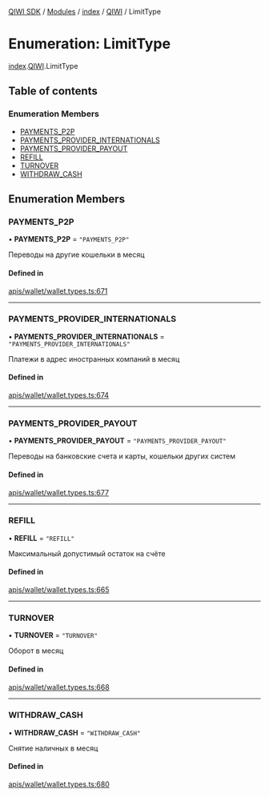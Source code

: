[QIWI SDK](../README.md) / [Modules](../modules.md) / [index](../modules/index.md) / [QIWI](../modules/index.QIWI.md) / LimitType

# Enumeration: LimitType

[index](../modules/index.md).[QIWI](../modules/index.QIWI.md).LimitType

## Table of contents

### Enumeration Members

- [PAYMENTS\_P2P](index.QIWI.LimitType.md#payments_p2p)
- [PAYMENTS\_PROVIDER\_INTERNATIONALS](index.QIWI.LimitType.md#payments_provider_internationals)
- [PAYMENTS\_PROVIDER\_PAYOUT](index.QIWI.LimitType.md#payments_provider_payout)
- [REFILL](index.QIWI.LimitType.md#refill)
- [TURNOVER](index.QIWI.LimitType.md#turnover)
- [WITHDRAW\_CASH](index.QIWI.LimitType.md#withdraw_cash)

## Enumeration Members

### PAYMENTS\_P2P

• **PAYMENTS\_P2P** = ``"PAYMENTS_P2P"``

Переводы на другие кошельки в месяц

#### Defined in

[apis/wallet/wallet.types.ts:671](https://github.com/AlexXanderGrib/node-qiwi-sdk/blob/8cf62fb/src/apis/wallet/wallet.types.ts#L671)

___

### PAYMENTS\_PROVIDER\_INTERNATIONALS

• **PAYMENTS\_PROVIDER\_INTERNATIONALS** = ``"PAYMENTS_PROVIDER_INTERNATIONALS"``

Платежи в адрес иностранных компаний в месяц

#### Defined in

[apis/wallet/wallet.types.ts:674](https://github.com/AlexXanderGrib/node-qiwi-sdk/blob/8cf62fb/src/apis/wallet/wallet.types.ts#L674)

___

### PAYMENTS\_PROVIDER\_PAYOUT

• **PAYMENTS\_PROVIDER\_PAYOUT** = ``"PAYMENTS_PROVIDER_PAYOUT"``

Переводы на банковские счета и карты, кошельки других систем

#### Defined in

[apis/wallet/wallet.types.ts:677](https://github.com/AlexXanderGrib/node-qiwi-sdk/blob/8cf62fb/src/apis/wallet/wallet.types.ts#L677)

___

### REFILL

• **REFILL** = ``"REFILL"``

Максимальный допустимый остаток на счёте

#### Defined in

[apis/wallet/wallet.types.ts:665](https://github.com/AlexXanderGrib/node-qiwi-sdk/blob/8cf62fb/src/apis/wallet/wallet.types.ts#L665)

___

### TURNOVER

• **TURNOVER** = ``"TURNOVER"``

Оборот в месяц

#### Defined in

[apis/wallet/wallet.types.ts:668](https://github.com/AlexXanderGrib/node-qiwi-sdk/blob/8cf62fb/src/apis/wallet/wallet.types.ts#L668)

___

### WITHDRAW\_CASH

• **WITHDRAW\_CASH** = ``"WITHDRAW_CASH"``

Снятие наличных в месяц

#### Defined in

[apis/wallet/wallet.types.ts:680](https://github.com/AlexXanderGrib/node-qiwi-sdk/blob/8cf62fb/src/apis/wallet/wallet.types.ts#L680)
